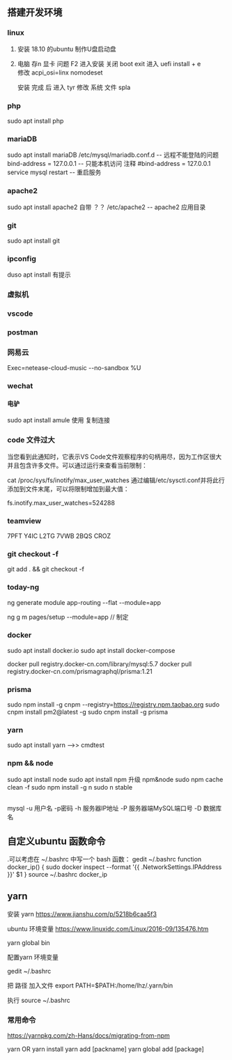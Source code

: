 ##  搭建开发环境

### linux
1. 安装 18.10 的ubuntu
    制作U盘启动盘
2. 电脑 存n 显卡 问题
    F2 进入安装
    关闭 boot
    exit 进入 uefi
    install + e  
        修改 acpi_osi=linx nomodeset
    
    安装 完成 后
        进入 tyr   修改 系统 文件   spla
### php
sudo apt install php
### mariaDB
sudo apt install mariaDB
/etc/mysql/mariadb.conf.d     -- 远程不能登陆的问题
bind-address		= 127.0.0.1 -- 只能本机访问
注释 #bind-address		= 127.0.0.1
service mysql restart   -- 重启服务
### apache2
sudo apt install apache2 自带 ？？
/etc/apache2    -- apache2  应用目录

### git
sudo apt install git
### ipconfig
duso apt install   有提示
### 虚拟机
### vscode
### postman
### 网易云
Exec=netease-cloud-music --no-sandbox %U

### wechat

#### 电驴
sudo apt install amule
使用 复制连接 
### code 文件过大
当您看到此通知时，它表示VS Code文件观察程序的句柄用尽，因为工作区很大并且包含许多文件。可以通过运行来查看当前限制：

cat /proc/sys/fs/inotify/max_user_watches
通过编辑/etc/sysctl.conf并将此行添加到文件末尾，可以将限制增加到最大值：

fs.inotify.max_user_watches=524288


### teamview

7PFT Y4IC L2TG 7VWB 2BQS CROZ


### git checkout -f
git add . && git checkout -f




### today-ng 
ng generate module app-routing --flat --module=app

ng g m pages/setup --module=app // 制定

### docker 

sudo apt install docker.io
sudo apt install docker-compose

docker pull registry.docker-cn.com/library/mysql:5.7
docker pull registry.docker-cn.com/prismagraphql/prisma:1.21

### prisma

sudo npm install -g cnpm --registry=https://registry.npm.taobao.org
sudo cnpm install pm2@latest -g
sudo cnpm install -g prisma

### yarn 

sudo apt install yarn     -->>  cmdtest

### npm && node

sudo apt install node
sudo apt install npm
升级 npm&node
sudo npm cache clean -f
sudo npm install -g n
sudo n stable

## 
mysql -u 用户名 -p密码 -h 服务器IP地址 -P 服务器端MySQL端口号 -D 数据库名

## 自定义ubuntu 函数命令
.可以考虑在 ~/.bashrc 中写一个 bash 函数：
gedit ~/.bashrc
function docker_ip() {
    sudo docker inspect --format '{{ .NetworkSettings.IPAddress }}' $1
}
source ~/.bashrc 
docker_ip <container-ID>


## yarn
安装 yarn
https://www.jianshu.com/p/5218b6caa5f3

ubuntu 环境变量
https://www.linuxidc.com/Linux/2016-09/135476.htm


yarn global bin

配置yarn 环境变量

gedit ~/.bashrc

把 路径 加入文件
export PATH=$PATH:/home/lhz/.yarn/bin

执行
source ~/.bashrc


### 常用命令

https://yarnpkg.com/zh-Hans/docs/migrating-from-npm

yarn OR yarn install 
yarn add [packname]
yarn global add [package]




